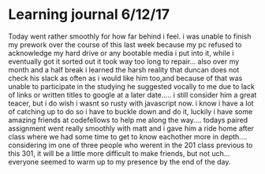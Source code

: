 # Learning journal 6/12/17  

Today went rather smoothly for how far behind i feel. i was unable to finish my prework over the course of this last week because my pc refused to acknowledge my hard drive or any bootable media i put into it, while i eventually got it sorted out it took way too long to repair... also over my month and a half break i learned the harsh reality that duncan does not check his slack as often as i would like him too,and because of that was unable to participate in the studying he suggested vocally to me due to lack of links or written titles to google at a later date..... i still consider him a great teacer, but i do wish i wasnt so rusty with javascript now. i know i have a lot of catching up to do so i have to buckle down and do it, luckily i have some amazing friends at codefellows to help me along the way.... todays paired assignment went really smoothly with matt and i gave him a ride home after class where we had some time to get to know eachother more in depth.... considering im one of three people who werent in the 201 class previous to this 301, it will be a little more difficult to make friends, but not uch... everyone seemed to warm up to my presence by the end of the day.
